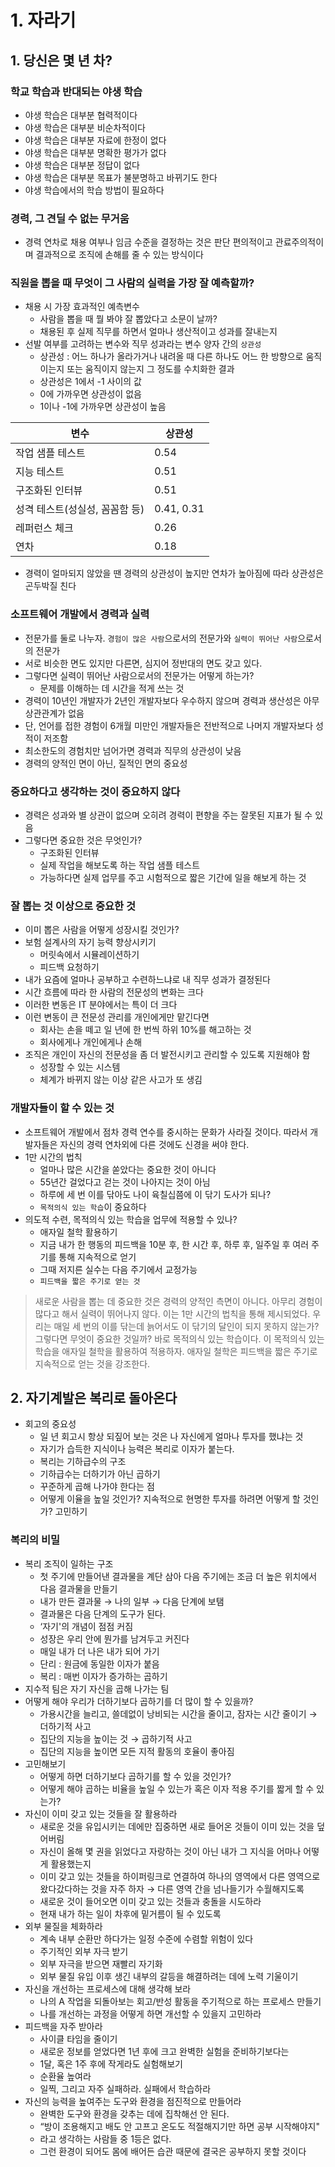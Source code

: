 # 1. 자라기

## 1. 당신은 몇 년 차?

### 학교 학습과 반대되는 야생 학습

- 야생 학습은 대부분 협력적이다
- 야생 학습은 대부분 비순차적이다
- 야생 학습은 대부분 자료에 한정이 없다
- 야생 학습은 대부분 명확한 평가가 없다
- 야생 학습은 대부분 정답이 없다
- 야생 학습은 대부분 목표가 불분명하고 바뀌기도 한다
- 야생 학습에서의 학습 방법이 필요하다

### 경력, 그 견딜 수 없는 무거움

- 경력 연차로 채용 여부나 임금 수준을 결정하는 것은 판단 편의적이고 관료주의적이며 결과적으로 조직에 손해를 줄 수 있는 방식이다

### 직원을 뽑을 때 무엇이 그 사람의 실력을 가장 잘 예측할까?

- 채용 시 가장 효과적인 예측변수
    - 사람을 뽑을 때 뭘 봐야 잘 뽑았다고 소문이 날까?
    - 채용된 후 실제 직무를 하면서 얼마나 생산적이고 성과를 잘내는지
- 선발 여부를 고려하는 변수와 직무 성과라는 변수 양자 간의 `상관성`
    - 상관성 : 어느 하나가 올라가거나 내려올 때 다른 하나도 어느 한 방향으로 움직이는지 또는 움직이지 않는지 그 정도를 수치화한 결과
    - 상관성은 1에서 -1 사이의 값
    - 0에 가까우면 상관성이 없음
    - 1이나 -1에 가까우면 상관성이 높음

| 변수 | 상관성 |
| --- | --- |
| 작업 샘플 테스트 | 0.54 |
| 지능 테스트 | 0.51 |
| 구조화된 인터뷰 | 0.51 |
| 성격 테스트(성실성, 꼼꼼함 등) | 0.41, 0.31 |
| 레퍼런스 체크 | 0.26 |
| 연차 | 0.18 |
- 경력이 얼마되지 않았을 땐 경력의 상관성이 높지만 연차가 높아짐에 따라 상관성은 곤두박질 친다

### 소프트웨어 개발에서 경력과 실력

- 전문가를 둘로 나누자. `경험이 많은 사람`으로서의 전문가와 `실력이 뛰어난 사람`으로서의 전문가
- 서로 비슷한 면도 있지만 다른면, 심지어 정반대의 면도 갖고 있다.
- 그렇다면 실력이 뛰어난 사람으로서의 전문가는 어떻게 하는가?
    - 문제를 이해하는 데 시간을 적게 쓰는 것
- 경력이 10년인 개발자가 2년인 개발자보다 우수하지 않으며 경력과 생산성은 아무 상관관계가 없음
- 단, 언어를 접한 경험이 6개월 미만인 개발자들은 전반적으로 나머지 개발자보다 성적이 저조함
- 최소한도의 경험치만 넘어가면 경력과 직무의 상관성이 낮음
- 경력의 양적인 면이 아닌, 질적인 면의 중요성

### 중요하다고 생각하는 것이 중요하지 않다

- 경력은 성과와 별 상관이 없으며 오히려 경력이 편향을 주는 잘못된 지표가 될 수 있음
- 그렇다면 중요한 것은 무엇인가?
    - 구조화된 인터뷰
    - 실제 작업을 해보도록 하는 작업 샘플 테스트
    - 가능하다면 실제 업무를 주고 시험적으로 짧은 기간에 일을 해보게 하는 것

### 잘 뽑는 것 이상으로 중요한 것

- 이미 뽑은 사람을 어떻게 성장시킬 것인가?
- 보험 설계사의 자기 능력 향상시키기
    - 머릿속에서 시뮬레이션하기
    - 피드백 요청하기
- 내가 요즘에 얼마나 공부하고 수련하느냐로 내 직무 성과가 결정된다
- 시간 흐름에 따라 한 사람의 전문성의 변화는 크다
- 이러한 변동은 IT 분야에서는 특이 더 크다
- 이런 변동이 큰 전문성 관리를 개인에게만 맡긴다면
    - 회사는 손을 떼고 일 년에 한 번씩 하위 10%를 해고하는 것
    - 회사에게나 개인에게나 손해
- 조직은 개인이 자신의 전문성을 좀 더 발전시키고 관리할 수 있도록 지원해야 함
    - 성장할 수 있는 시스템
    - 체계가 바뀌지 않는 이상 같은 사고가 또 생김

### 개발자들이 할 수 있는 것

- 소프트웨어 개발에서 점차 경력 연수를 중시하는 문화가 사라질 것이다. 따라서 개발자들은 자신의 경력 연차외에 다른 것에도 신경을 써야 한다.
- 1만 시간의 법칙
    - 얼마나 많은 시간을 쏟았다는 중요한 것이 아니다
    - 55년간 걸었다고 걷는 것이 나아지는 것이 아님
    - 하루에 세 번 이를 닦아도 나이 육칠십쯤에 이 닦기 도사가 되나?
    - `목적의식 있는 학습`이 중요하다
- 의도적 수련, 목적의식 있는 학습을 업무에 적용할 수 있나?
    - 애자일 철학 활용하기
    - 지금 내가 한 행동의 피드백을 10분 후, 한 시간 후, 하루 후, 일주일 후 여러 주기를 통해 지속적으로 얻기
    - 그때 저지른 실수는 다음 주기에서 교정가능
    - `피드백을 짧은 주기로 얻는 것`

> 새로운 사람을 뽑는 데 중요한 것은 경력의 양적인 측면이 아니다. 아무리 경험이 많다고 해서 실력이 뛰어나지 않다. 이는 1만 시간의 법칙을 통해 제시되었다. 우리는 매일 세 번의 이를 닦는데 늙어서도 이 닦기의 달인이 되지 못하지 않는가? 그렇다면 무엇이 중요한 것일까? 바로 목적의식 있는 학습이다. 이 목적의식 있는 학습을 애자일 철학을 활용하여 적용하자. 애자일 철학은 피드백을 짧은 주기로 지속적으로 얻는 것을 강조한다.
>

## 2. 자기계발은 복리로 돌아온다

- 회고의 중요성
    - 일 년 회고시 항상 되짚어 보는 것은 나 자신에게 얼마나 투자를 했냐는 것
    - 자기가 습득한 지식이나 능력은 복리로 이자가 붙는다.
    - 복리는 기하급수의 구조
    - 기하급수는 더하기가 아닌 곱하기
    - 꾸준하게 곱해 나가야 한다는 점
    - 어떻게 이율을 높일 것인가? 지속적으로 현명한 투자를 하려면 어떻게 할 것인가? 고민하기

### 복리의 비밀

- 복리 조직이 일하는 구조
    - 첫 주기에 만들어낸 결과물을 계단 삼아 다음 주기에는 조금 더 높은 위치에서 다음 결과물을 만들기
    - 내가 만든 결과물  → 나의 일부 → 다음 단계에 보탬
    - 결과물은 다음 단계의 도구가 된다.
    - ‘자기'의 개념이 점점 커짐
    - 성장은 우리 안에 뭔가를 남겨두고 커진다
    - 매일 내가 더 나은 내가 되어 가기
    - 단리 : 원금에 동일한 이자가 붙음
    - 복리 : 매번 이자가 증가하는 곱하기
- 지수적 팀은 자기 자신을 곱해 나가는 팀
- 어떻게 해야 우리가 더하기보다 곱하기를 더 많이 할 수 있을까?
    - 가용시간을 늘리고, 쓸데없이 낭비되는 시간을 줄이고, 잠자는 시간 줄이기 → 더하기적 사고
    - 집단의 지능을 높이는 것 → 곱하기적 사고
    - 집단의 지능을 높이면 모든 지적 활동의 호율이 좋아짐
- 고민해보기
    - 어떻게 하면 더하기보다 곱하기를 할 수 있을 것인가?
    - 어떻게 해야 곱하는 비율을 높일 수 있는가 혹은 이자 적용 주기를 짧게 할 수 있는가?
- 자신이 이미 갖고 있는 것들을 잘 활용하라
    - 새로운 것을 유입시키는 데에만 집중하면 새로 들어온 것들이 이미 있는 것을 덮어버림
    - 자신이 올해 몇 권을 읽었다고 자랑하는 것이 아닌 내가 그 지식을 어마나 어떻게 활용했는지
    - 이미 갖고 있는 것들을 하이퍼링크로 연결하여 하나의 영역에서 다른 영역으로 왔다갔다하는 것을 자주 하자 → 다른 영역 간을 넘나들기가 수월해지도록
    - 새로운 것이 들어오면 이미 갖고 있는 것들과 충돌을 시도하라
    - 현재 내가 하는 일이 차후에 밑거름이 될 수 있도록
- 외부 물질을 체화하라
    - 계속 내부 순환만 하다가는 일정 수준에 수렴할 위험이 있다
    - 주기적인 외부 자극 받기
    - 외부 자극을 받으면 재빨리 자기화
    - 외부 물질 유입 이후 생긴 내부의 갈등을 해결하려는 데에 노력 기울이기
- 자신을 개선하는 프로세스에 대해 생각해 보라
    - 나의 A 작업을 되돌아보는 회고/반성 활동을 주기적으로 하는 프로세스 만들기
    - 나를 개선하는 과정을 어떻게 하면 개선할 수 있을지 고민하라
- 피드백을 자주 받아라
    - 사이클 타임을 줄이기
    - 새로운 정보를 얻었다면 1년 후에 크고 완벽한 실험을 준비하기보다는
    - 1달, 혹은 1주 후에 작게라도 실험해보기
    - 순환율 높여라
    - 일찍, 그리고 자주 실패하라. 실패에서 학습하라
- 자신의 능력을 높여주는 도구와 환경을 점진적으로 만들어라
    - 완벽한 도구와 환경을 갖추는 데에 집착해선 안 된다.
    - “방이 조용해지고 배도 안 고프고 온도도 적절해지기만 하면 공부 시작해야지"
    - 라고 생각하는 사람들 중 1등은 없다.
    - 그런 환경이 되어도 몸에 배어든 습관 때문에 결국은 공부하지 못할 것이다